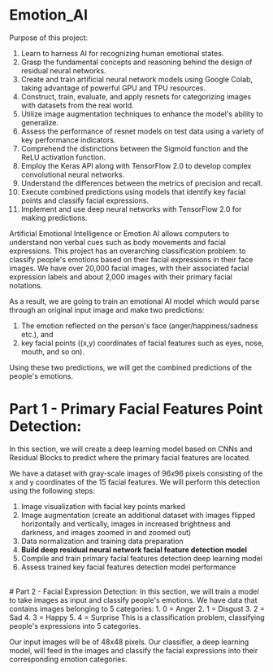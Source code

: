 # Emotion_AI

Purpose of this project:
1. Learn to harness AI for recognizing human emotional states.
2. Grasp the fundamental concepts and reasoning behind the design of residual neural networks.
3. Create and train artificial neural network models using Google Colab, taking advantage of powerful GPU and TPU resources.
4. Construct, train, evaluate, and apply resnets for categorizing images with datasets from the real world.
5. Utilize image augmentation techniques to enhance the model's ability to generalize.
6. Assess the performance of resnet models on test data using a variety of key performance indicators.
7. Comprehend the distinctions between the Sigmoid function and the ReLU activation function.
8. Employ the Keras API along with TensorFlow 2.0 to develop complex convolutional neural networks.
9. Understand the differences between the metrics of precision and recall.
10. Execute combined predictions using models that identify key facial points and classify facial expressions.
11. Implement and use deep neural networks with TensorFlow 2.0 for making predictions. <br/>

Artificial Emotional Intelligence or Emotion AI allows computers to understand non verbal cues such as body movements and facial expressions. This project has an overarching classification problem: to classify people's emotions based on their facial expressions in their face images. We have over 20,000 facial images, with their associated facial expression labels and about 2,000 images with their primary facial notations.

As a result, we are going to train an emotional AI model which would parse through an original input image and make two predictions:
1. The emotion reflected on the person's face (anger/happiness/sadness etc.), and
2. key facial points ((x,y) coordinates of facial features such as eyes, nose, mouth, and so on). <br />

Using these two predictions, we will get the combined predictions of the people's emotions.
<br />
# Part 1 - Primary Facial Features Point Detection:
In this section, we will create a deep learning model based on CNNs and Residual Blocks to predict where the primary facial features are located.

We have a dataset with gray-scale images of 96x96 pixels consisting of the x and y coordinates of the 15 facial features. We will perform this detection using the following steps:
1. Image visualization with facial key points marked
2. Image augmentation (create an additional dataset with images flipped horizontally and vertically, images in increased brightness and darkness, and images zoomed in and zoomed out)
3. Data normalization and training data preparation
4. **Build deep residual neural network facial feature detection model**
5. Compile and train primary facial features detection deep learning model
6. Assess trained key facial features detection model performance
<br />
# Part 2 - Facial Expression Detection:
In this section, we will train a model to take images as input and classify people's emotions. We have data that contains images belonging to 5 categories:
1. 0 = Anger
2. 1 = Disgust
3. 2 = Sad
4. 3 = Happy
5. 4 = Surprise
This is a classification problem, classifying people's expressions into 5 categories.

Our input images will be of 48x48 pixels. Our classifier, a deep learning model, will feed in the images and classify the facial expressions into their corresponding emotion categories.


